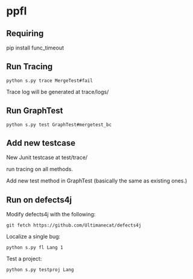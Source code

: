 # ppfl

## Requiring
pip install func_timeout

## Run Tracing
```
python s.py trace MergeTest#fail
```

Trace log will be generated at trace/logs/

## Run GraphTest
```
python s.py test GraphTest#mergetest_bc
```

## Add new testcase
New Junit testcase at test/trace/

run tracing on all methods.

Add new test method in GraphTest (basically the same as existing ones.)

## Run on defects4j
Modify defects4j with the following:

```
git fetch https://github.com/Ultimanecat/defects4j
```

Localize a single bug:
```
python s.py fl Lang 1
```

Test a project:
```
python s.py testproj Lang
```


